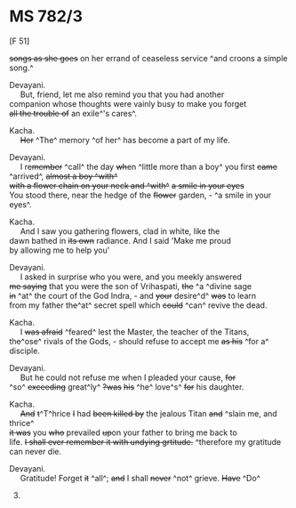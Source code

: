 # MS 782/3

[F 51]

~~songs as she goes~~ on her errand of ceaseless service ^and croons a simple song.^

Devayani. \
&nbsp;&nbsp;&nbsp;&nbsp;&nbsp;But, friend, let me also remind you that you had another \
companion whose thoughts were vainly busy to make you forget \
~~all the trouble of~~ an exile^'s cares^. 

Kacha. \
&nbsp;&nbsp;&nbsp;&nbsp;&nbsp;~~Her~~ ^The^ memory ^of her^ has become a part of my life. 

Devayani. \
&nbsp;&nbsp;&nbsp;&nbsp;&nbsp;I re~~member~~ ^call^ the day ~~wh~~en ^little more than a boy^ you first ~~came~~ ^arrived^, ~~almost a boy ^with^~~ \
~~with a flower chain on your neck and ^with^~~ ~~a smile in your eyes~~ \
You stood there, near the hedge of the ~~flower~~ garden, - ^a smile in your eyes^. 

Kacha. \
&nbsp;&nbsp;&nbsp;&nbsp;&nbsp;And I saw you gathering flowers, clad in white, like the \
dawn bathed in ~~its own~~ radiance. And I said 'Make me proud \
by allowing me to help you'

Devayani. \
&nbsp;&nbsp;&nbsp;&nbsp;&nbsp;I asked in surprise who you were, and you meekly
answered \
~~me saying~~ that you were the son of Vrihaspati, ~~the~~ ^a ^divine sage \
~~in~~ ^at^ the court of the God Indra, - and ~~your~~ desire^d^ ~~was~~ to learn \
from my father th~~e~~^at^ secret spell which ~~could~~ ^can^ revive the dead. 

Kacha. \
&nbsp;&nbsp;&nbsp;&nbsp;&nbsp;I ~~was afraid~~ ^feared^ lest the Master, the teacher of the Titans, \
th~~e~~^ose^ rivals of the Gods, - should refuse to accept me ~~as his~~ ^for a^ \
disciple. 

Devayani. \
&nbsp;&nbsp;&nbsp;&nbsp;&nbsp;But he could not refuse me when I pleaded your cause, ~~for~~ \
^so^ ~~exceeding~~ great^ly^ ~~?was~~ ~~his~~ ^he^ love^s^ ~~for~~ his daughter. 

Kacha. \
&nbsp;&nbsp;&nbsp;&nbsp;&nbsp;~~And~~ ~~t~~^T^hrice ~~I~~ had ~~been killed by~~ the jealous Titan ~~and~~ ^slain me, and thrice^ \
~~it was~~ you ~~who~~ prevailed ~~up~~on your father to bring me back to \
life. ~~I shall ever remember it with undying grtitude.~~ ^therefore my gratitude can never die. 

Devayani. \
&nbsp;&nbsp;&nbsp;&nbsp;&nbsp;Gratitude! Forget ~~it~~ ^all^; ~~and~~ I shall ~~never~~ ^not^ grieve. ~~Have~~ ^Do^

3.
